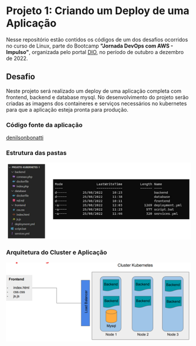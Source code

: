 # Projeto 1: Criando um Deploy de uma Aplicação

Nesse repositório estão contidos os códigos de um dos desafios ocorridos no curso de Linux, parte do Bootcamp **"Jornada DevOps com AWS - Impulso"**, organizada pelo portal [DIO](https://www.dio.me/), no período de outubro a dezembro de 2022. 

## Desafio
Neste projeto será realizado um deploy de uma aplicação completa com frontend, backend e database mysql. No desenvolvimento do projeto serão criadas as imagens dos containeres e serviços necessários no kubernetes para que a aplicação esteja pronta para produção.

### Código fonte da aplicação 

[denilsonbonatti](https://github.com/denilsonbonatti/k8s-projeto1-app-base)

### Estrutura das pastas

![](./imagens-readme/estrutura-arquivos.PNG)

### Arquitetura do Cluster e Aplicação

![](./imagens-readme/arquitetura.PNG)

